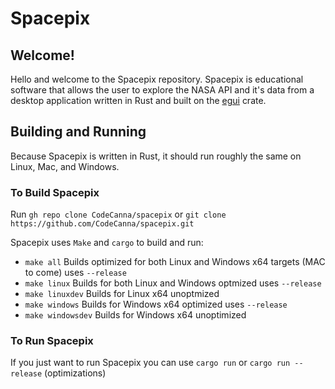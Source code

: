 # Spacepix

## Welcome!
Hello and welcome to the Spacepix repository.  Spacepix is educational software that allows the user to explore the NASA API and it's data from a desktop application written in Rust and built on the [egui](https://github.com/emilk/egui) crate.

## Building and Running
Because Spacepix is written in Rust, it should run roughly the same on Linux, Mac, and Windows.

### To Build Spacepix
Run `gh repo clone CodeCanna/spacepix` or `git clone https://github.com/CodeCanna/spacepix.git`

Spacepix uses `Make` and `cargo` to build and run:
* `make all` Builds optimized for both Linux and Windows x64 targets (MAC to come) uses `--release`
* `make linux` Builds for both Linux and Windows optmized uses `--release`
* `make linuxdev` Builds for Linux x64 unoptmized
* `make windows` Builds for Windows x64 optimized uses `--release`
* `make windowsdev` Builds for Windows x64 unoptimized


### To Run Spacepix
If you just want to run Spacepix you can use `cargo run` or `cargo run --release` (optimizations)
